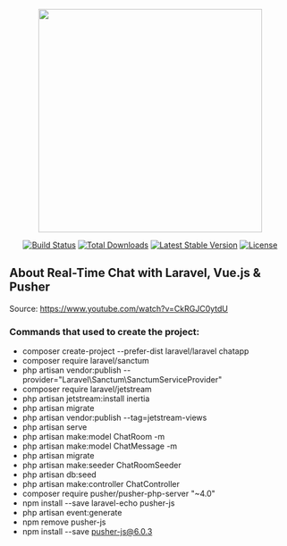 <p align="center"><a href="https://laravel.com" target="_blank"><img src="https://raw.githubusercontent.com/laravel/art/master/logo-lockup/5%20SVG/2%20CMYK/1%20Full%20Color/laravel-logolockup-cmyk-red.svg" width="400"></a></p>

<p align="center">
<a href="https://travis-ci.org/laravel/framework"><img src="https://travis-ci.org/laravel/framework.svg" alt="Build Status"></a>
<a href="https://packagist.org/packages/laravel/framework"><img src="https://img.shields.io/packagist/dt/laravel/framework" alt="Total Downloads"></a>
<a href="https://packagist.org/packages/laravel/framework"><img src="https://img.shields.io/packagist/v/laravel/framework" alt="Latest Stable Version"></a>
<a href="https://packagist.org/packages/laravel/framework"><img src="https://img.shields.io/packagist/l/laravel/framework" alt="License"></a>
</p>

## About Real-Time Chat with Laravel, Vue.js & Pusher

Source: https://www.youtube.com/watch?v=CkRGJC0ytdU

### Commands that used to create the project:

- composer create-project --prefer-dist laravel/laravel chatapp
- composer require laravel/sanctum
- php artisan vendor:publish --provider="Laravel\Sanctum\SanctumServiceProvider"
- composer require laravel/jetstream
- php artisan jetstream:install inertia
- php artisan migrate
- php artisan vendor:publish --tag=jetstream-views
- php artisan serve
- php artisan make:model ChatRoom -m
- php artisan make:model ChatMessage -m
- php artisan migrate
- php artisan make:seeder ChatRoomSeeder
- php artisan db:seed
- php artisan make:controller ChatController
- composer require pusher/pusher-php-server "~4.0"
- npm install --save laravel-echo pusher-js
- php artisan event:generate
- npm remove pusher-js
- npm install --save pusher-js@6.0.3
